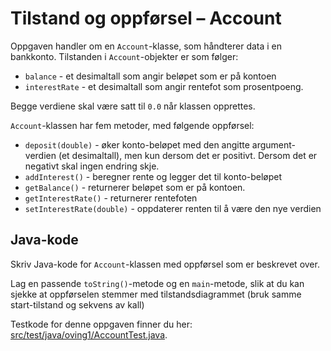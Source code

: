# Tilstand og oppførsel – Account

Oppgaven handler om en `Account`-klasse, som håndterer data i en bankkonto. Tilstanden i `Account`-objekter er som følger:

- `balance` - et desimaltall som angir beløpet som er på kontoen
- `interestRate` - et desimaltall som angir rentefot som prosentpoeng.

Begge verdiene skal være satt til `0.0` når klassen opprettes.

`Account`-klassen har fem metoder, med følgende oppførsel:

- `deposit(double)` - øker konto-beløpet med den angitte argument-verdien (et desimaltall), men kun dersom det er positivt. Dersom det er negativt skal ingen endring skje.
- `addInterest()` - beregner rente og legger det til konto-beløpet
- `getBalance()` - returnerer beløpet som er på kontoen.
- `getInterestRate()` - returnerer rentefoten
- `setInterestRate(double)` - oppdaterer renten til å være den nye verdien

## Java-kode

Skriv Java-kode for `Account`-klassen med oppførsel som er beskrevet over.

Lag en passende `toString()`-metode og en `main`-metode, slik at du kan sjekke at oppførselen stemmer med tilstandsdiagrammet (bruk samme start-tilstand og sekvens av kall)

Testkode for denne oppgaven finner du her: [src/test/java/oving1/AccountTest.java](../../src/test/java/oving1/AccountTest.java).
